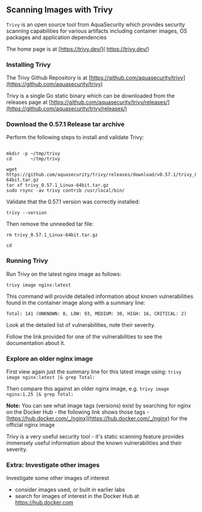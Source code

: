 
## Scanning Images with Trivy

```Trivy``` is  an open source tool from AquaSecurity which provides security scanning capabilities for various artifacts including container images, OS packages and application dependencies

The home page is at [https://trivy.dev/]( https://trivy.dev/)

### Installing Trivy

The Trivy Github Repository is at [https://github.com/aquasecurity/trivy](https://github.com/aquasecurity/trivy)

Trivy is a single Go static binary which can be downloaded from the releases page at [https://github.com/aquasecurity/trivy/releases/](https://github.com/aquasecurity/trivy/releases/)

### Download the 0.57.1 Release tar archive

Perform the following steps to install and validate Trivy:

```

mkdir -p ~/tmp/trivy
cd       ~/tmp/trivy

wget https://github.com/aquasecurity/trivy/releases/download/v0.57.1/trivy_0.57.1_Linux-64bit.tar.gz
tar xf trivy_0.57.1_Linux-64bit.tar.gz
sudo rsync -av trivy contrib /usr/local/bin/
```

Validate that the 0.57.1 version was correctly installed:
```
trivy --version
```

Then remove the unneeded tar file:
```
rm trivy_0.57.1_Linux-64bit.tar.gz

cd
```

### Running Trivy

Run Trivy on the latest nginx image as follows:
```
trivy image nginx:latest
```

This command will provide detailed information about known vulnerabilities found in the container image along with a summary line:
```
Total: 141 (UNKNOWN: 0, LOW: 93, MEDIUM: 30, HIGH: 16, CRITICAL: 2)
```

Look at the detailed list of vulnerabilities, note their severity.

Follow the link provided for one of the vulnerabilities to see the documentation about it.


### Explore an older nginx image

First view again just the summary line for this latest image using:
```trivy image nginx:latest |& grep Total:```

Then compare this against an older nginx image, e.g.
```trivy image nginx:1.25 |& grep Total:```

**Note:** You can see what image tags (versions) exist by searching for nginx on the Docker Hub - the following link shows those tags - [https://hub.docker.com/_/nginx](https://hub.docker.com/_/nginx) for the official nginx image

Trivy is a very useful security tool - it's static scanning feature provides immensely useful information about the known vulnerabilities and their severity.

### Extra: Investigate other images

Investigate some other images of interest
- consider images used, or built in earlier labs
- search for images of interest in the Docker Hub at https://hub.docker.com

